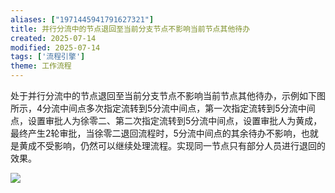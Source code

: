 ```yaml
---
aliases: ["1971445941791627321"]
title: 并行分流中的节点退回至当前分支节点不影响当前节点其他待办
created: 2025-07-14
modified: 2025-07-14
tags: ['流程引擎']
theme: 工作流程
---
```


处于并行分流中的节点退回至当前分支节点不影响当前节点其他待办，示例如下图所示，4分流中间点多次指定流转到5分流中间点，第一次指定流转到5分流中间点，设置审批人为徐零二、第二次指定流转到5分流中间点，设置审批人为黄成，最终产生2轮审批，当徐零二退回流程时，5分流中间点的其余待办不影响，也就是黄成不受影响，仍然可以继续处理流程。实现同一节点只有部分人员进行退回的效果。

![](https://myhelpdoc.oss-cn-heyuan.aliyuncs.com/mdimages/6bdfb1363b083ee7ad8767f9deac378c.jpg)